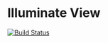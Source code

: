 # Illuminate View

[![Build Status](https://secure.travis-ci.org/illuminate/config.png)](http://travis-ci.org/illuminate/config)